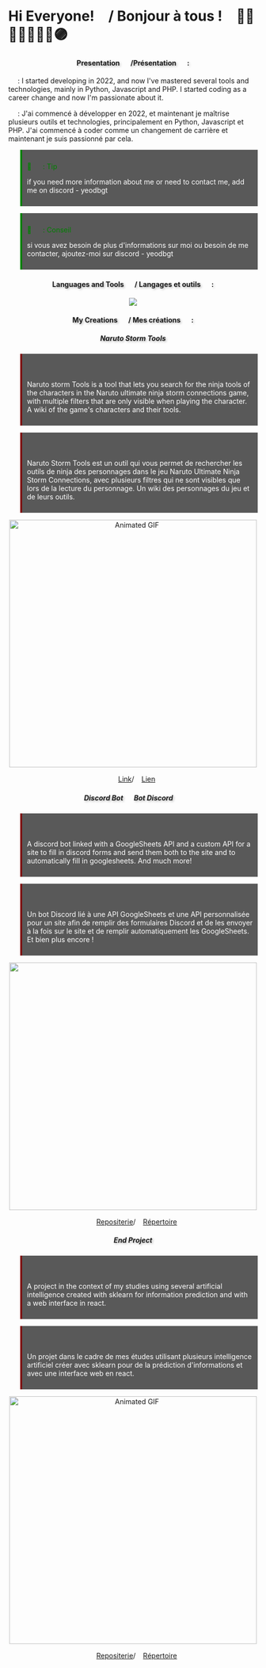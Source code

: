 # Hi Everyone! <img src="https://flagemoji.net/img/flags/usa-flag.png" width="15px"/> / Bonjour à tous ! <img src="https://static-00.iconduck.com/assets.00/flag-france-emoji-2048x1279-3lsn6si4.png" width="15px"/> 🤞🫸🔴🔵🫷🤌🫴🟣

<h4 align="center" style="text-shadow: 2px 2px 4px rgba(0,0,0,0.3);">Presentation <img src="https://flagemoji.net/img/flags/usa-flag.png" width="15px"/> /Présentation <img src="https://static-00.iconduck.com/assets.00/flag-france-emoji-2048x1279-3lsn6si4.png" width="15px"/> :</h4>


<img src="https://flagemoji.net/img/flags/usa-flag.png" width="15px"/> : I started developing in 2022, and now I've mastered several tools and technologies, mainly in Python, Javascript and PHP. I started coding as a career change and now I'm passionate about it.

<img src="https://static-00.iconduck.com/assets.00/flag-france-emoji-2048x1279-3lsn6si4.png" width="15px"/> : J'ai commencé à développer en 2022, et maintenant je maîtrise plusieurs outils et technologies, principalement en Python, Javascript et PHP. J'ai commencé à coder comme un changement de carrière et maintenant je suis passionné par cela.


<blockquote style="background-color: #595959; padding: 10px; border-left: 4px solid green;">

<span style="color:green">🐧 <img src="https://flagemoji.net/img/flags/usa-flag.png" width="15px"/> : Tip </span><br>

<span style="color:white">if you need more information about me or need to contact me, add me on discord - yeodbgt</span>

</blockquote>

<blockquote style="background-color: #595959; padding: 10px; border-left: 4px solid green;">

<span style="color:green">🐧 <img src="https://static-00.iconduck.com/assets.00/flag-france-emoji-2048x1279-3lsn6si4.png" width="15px"/> : Conseil </span><br>

<span style="color:white">si vous avez besoin de plus d'informations sur moi ou besoin de me contacter, ajoutez-moi sur discord - yeodbgt</span>

</blockquote>

<h4 align="center" style="text-shadow: 2px 2px 4px rgba(0,0,0,0.3);">Languages and Tools <img src="https://flagemoji.net/img/flags/usa-flag.png" width="15px"/> / Langages et outils <img src="https://static-00.iconduck.com/assets.00/flag-france-emoji-2048x1279-3lsn6si4.png" width="15px"/> :</h4>

<p align="center">

<a href="https://skillicons.dev">

<img src="https://skillicons.dev/icons?i=git,apple,blender,bootstrap,html,css,discord,discordjs,django,docker,flask,github,js,linux,md,mongodb,mysql,sqlite,nodejs,opencv,ps,php,py,sass,sklearn,tailwind,vscode,react,angular,wordpress" />

</a>

</p>

<h4 align="center" style="text-shadow: 2px 2px 4px rgba(0,0,0,0.3);">My Creations <img src="https://flagemoji.net/img/flags/usa-flag.png" width="15px"/> / Mes créations <img src="https://static-00.iconduck.com/assets.00/flag-france-emoji-2048x1279-3lsn6si4.png" width="15px"/> :</h4>


<h5 align="center" style="text-shadow: 2px 2px 4px rgba(0,0,0,0.3);">Naruto Storm Tools</h5>


<blockquote style="background-color: #595959; padding: 10px; border-left: 4px solid #7e1313;">

<span style="color: #7e1313"> <img src="https://flagemoji.net/img/flags/usa-flag.png" width="15px"/></span><br>

<span style="color:white">Naruto storm Tools is a tool that lets you search for the ninja tools of the characters in the Naruto ultimate ninja storm connections game, with multiple filters that are only visible when playing the character. A wiki of the game's characters and their tools.</span>

</blockquote>

<blockquote style="background-color: #595959; padding: 10px; border-left: 4px solid #7e1313;">

<span style="color: #7e1313"><img src="https://static-00.iconduck.com/assets.00/flag-france-emoji-2048x1279-3lsn6si4.png" width="15px"/></span><br>

<span style="color:white">Naruto Storm Tools est un outil qui vous permet de rechercher les outils de ninja des personnages dans le jeu Naruto Ultimate Ninja Storm Connections, avec plusieurs filtres qui ne sont visibles que lors de la lecture du personnage. Un wiki des personnages du jeu et de leurs outils.</span>

</blockquote>



<div align="center" style="width: 100%;">

<img src="https://media4.giphy.com/media/v1.Y2lkPTc5MGI3NjExcXY0OWl0emlrcjV2aWMxbmVzYjNlMzEzNnE4eWtrcG04ZXl2aHA1ZiZlcD12MV9pbnRlcm5hbF9naWZfYnlfaWQmY3Q9Zw/EIEWfmguJBQpBaruSo/giphy.gif" width="500px" alt="Animated GIF" style="max-width: 100%; height: auto; display: inline-block ;">

<img src="https://flagemoji.net/img/flags/usa-flag.png" width="15px"/>[Link](https://narutostormtools.com)/<img src="https://static-00.iconduck.com/assets.00/flag-france-emoji-2048x1279-3lsn6si4.png" width="15px"/>[Lien](https://narutostormtools.com)

</div>

<h5 align="center" style="text-shadow: 2px 2px 4px rgba(0,0,0,0.3);">Discord Bot <img src="https://flagemoji.net/img/flags/usa-flag.png" width="15px"/> Bot Discord <img src="https://static-00.iconduck.com/assets.00/flag-france-emoji-2048x1279-3lsn6si4.png" width="15px"/></h5>

<blockquote style="background-color: #595959; padding: 10px; border-left: 4px solid #7e1313;">

<span style="color: #7e1313"><img src="https://flagemoji.net/img/flags/usa-flag.png" width="15px"/></span><br>

<span style="color:white">A discord bot linked with a GoogleSheets API and a custom API for a site to fill in discord forms and send them both to the site and to automatically fill in googlesheets. And much more!</span>

</blockquote>

<blockquote style="background-color: #595959; padding: 10px; border-left: 4px solid #7e1313;">

<span style="color: #7e1313"><img src="https://static-00.iconduck.com/assets.00/flag-france-emoji-2048x1279-3lsn6si4.png" width="15px"/></span><br>

<span style="color:white">Un bot Discord lié à une API GoogleSheets et une API personnalisée pour un site afin de remplir des formulaires Discord et de les envoyer à la fois sur le site et de remplir automatiquement les GoogleSheets. Et bien plus encore !</span>

</blockquote>



<div align="center" style=";">

<img width="500px" src="https://res.cloudinary.com/jesse-thisdot/image/upload/c_limit,w_2000/f_auto/q_auto/v1624792468/e-603fc45fe6c0b4006873802f/pjqquf3fmruscm79fbat.gif">

<img src="https://flagemoji.net/img/flags/usa-flag.png" width="15px"/>[Repositerie](https://github.com/YeoDBGT/DiscordBot)/<img src="https://static-00.iconduck.com/assets.00/flag-france-emoji-2048x1279-3lsn6si4.png" width="15px"/>[Répertoire](https://github.com/YeoDBGT/DiscordBot)

</div>

<h5 align="center" style="text-shadow: 2px 2px 4px rgba(0,0,0,0.3);">End Project</h5>


<blockquote style="background-color: #595959; padding: 10px; border-left: 4px solid #7e1313;">

<span style="color: #7e1313"><img src="https://flagemoji.net/img/flags/usa-flag.png" width="15px"/></span><br>

<span style="color:white">A project in the context of my studies using several artificial intelligence created with sklearn for information prediction and with a web interface in react.</span>

</blockquote>

<blockquote style="background-color: #595959; padding: 10px; border-left: 4px solid #7e1313;">

<span style="color: #7e1313"><img src="https://static-00.iconduck.com/assets.00/flag-france-emoji-2048x1279-3lsn6si4.png" width="15px"/></span><br>

<span style="color:white">Un projet dans le cadre de mes études utilisant plusieurs intelligence artificiel créer avec sklearn pour de la prédiction d'informations et avec une interface web en react.</span>

</blockquote>

<div align="center" style="width: 100%;">

<img src="https://i.imgur.com/jFHtPxc.gif" alt="Animated GIF" width="500px" style="max-width: 100%; height: auto; display: inline-block;">

<img src="https://flagemoji.net/img/flags/usa-flag.png" width="15px"/>[Repositerie](https://github.com/YeoDBGT/EndProject)/<img src="https://static-00.iconduck.com/assets.00/flag-france-emoji-2048x1279-3lsn6si4.png" width="15px"/>[Répertoire](https://github.com/YeoDBGT/EndProject)


</div>
